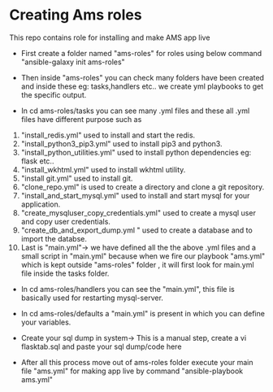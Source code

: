 # Creating Ams roles
  This repo contains role for installing and make AMS app live

- First create a folder named "ams-roles" for roles using below command
  "ansible-galaxy init ams-roles"

- Then inside "ams-roles" you can check many folders have been created and inside these
  eg: tasks,handlers etc.. we create yml playbooks to get the specific output.
  
- In cd ams-roles/tasks  you can see many .yml files and these all .yml files have different purpose such as

1) "install_redis.yml" used to install and start the redis.
2) "install_python3_pip3.yml" used to install pip3 and python3.
3) "install_python_utilities.yml" used to install python dependencies eg: flask etc..
4) "install_wkhtml.yml" used to install wkhtml utility.
5) "install git.yml" used to install git.
6) "clone_repo.yml" is used to create a directory and clone a git repository.
7) "install_and_start_mysql.yml" used to install and start mysql for your application.
8) "create_mysqluser_copy_credentials.yml" used to create a mysql user and copy user credentials.
9) "create_db_and_export_dump.yml " used to create a database and to import the databse.
10) Last is "main.yml"-> we have defined all the the above .yml files and a small script in "main.yml" because when we fire our playbook "ams.yml" which is kept outside "ams-roles" folder , it will first look for main.yml file inside the tasks folder.

- In  cd ams-roles/handlers you can see the "main.yml", this file is basically used for restarting mysql-server.

- In cd ams-roles/defaults a "main.yml" is present in which you can define your variables.


- Create your sql dump in system->
  This is a manual step, create a vi flasktab.sql and paste your sql dump/code here

- After all this process move out of ams-roles folder execute your main file "ams.yml" for making app live by command
 "ansible-playbook ams.yml"


